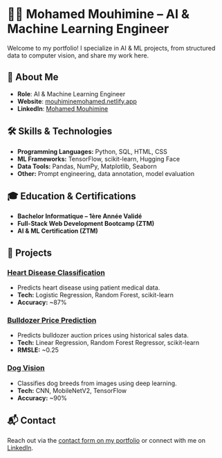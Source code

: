 # 👨‍💻 Mohamed Mouhimine – AI & Machine Learning Engineer

Welcome to my portfolio! I specialize in AI & ML projects, from structured data to computer vision, and share my work here.

## 🧠 About Me

- **Role**: AI & Machine Learning Engineer  
- **Website**: [mouhiminemohamed.netlify.app](https://mouhiminemohamed.netlify.app/)  
- **LinkedIn**: [Mohamed Mouhimine](https://www.linkedin.com/in/mohamed-mouhimine/)  

## 🛠️ Skills & Technologies

- **Programming Languages:** Python, SQL, HTML, CSS  
- **ML Frameworks:** TensorFlow, scikit-learn, Hugging Face  
- **Data Tools:** Pandas, NumPy, Matplotlib, Seaborn  
- **Other:** Prompt engineering, data annotation, model evaluation  

## 🎓 Education & Certifications

- **Bachelor Informatique – 1ère Année Validé**  
- **Full-Stack Web Development Bootcamp (ZTM)**  
- **AI & ML Certification (ZTM)**  

## 📁 Projects

### [Heart Disease Classification](https://github.com/Aksachlisimo/heart_disease_classification_project)
- Predicts heart disease using patient medical data.  
- **Tech:** Logistic Regression, Random Forest, scikit-learn  
- **Accuracy:** ~87%  

### [Bulldozer Price Prediction](https://github.com/mrdbourke/zero-to-mastery-ml/tree/master/section-3-structured-data-projects/end-to-end-bluebook-bulldozer-price-regression-video)
- Predicts bulldozer auction prices using historical sales data.  
- **Tech:** Linear Regression, Random Forest Regressor, scikit-learn  
- **RMSLE:** ~0.25  

### [Dog Vision](https://github.com/mrdbourke/zero-to-mastery-ml/tree/master/section-4-unstructured-data-projects/end-to-end-dog-vision-video)
- Classifies dog breeds from images using deep learning.  
- **Tech:** CNN, MobileNetV2, TensorFlow  
- **Accuracy:** ~90%  

## 📬 Contact

Reach out via the [contact form on my portfolio](https://mouhiminemohamed.netlify.app/) or connect with me on [LinkedIn](https://www.linkedin.com/in/mohamed-mouhimine/).
